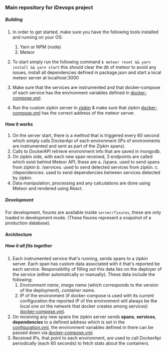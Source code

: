 ### Main repository for iDevops project


##### Building
1. In order to get started, make sure you have the following tools installed and running on your OS:
    1. Yarn or NPM (node)
    2. Meteor

2. To start simply run the following command
    `$ meteor reset && yarn install && yarn start`
    this should clear the db of meteor to avoid any issues, install all dependencies defined in package.json and start a local meteor server at localhost:3000

3. Make sure that the services are instrumented and that docker-compose of each service has the environment variables defined in [docker-compose.yml](https://gitlab.lrz.de/idevops/zipkin/blob/master/docker-compose/docker-compose.services.yml).

4. Run the custom zipkin server in [zipkin](https://gitlab.lrz.de/ge68hin/idev-ops-zipkin) & make sure that zipkin [docker-compose.yml](https://gitlab.lrz.de/ge68hin/idev-ops-zipkin/blob/master/src/main/resources/application.yml) has the correct address of the meteor server.


#### How it works

1. On the server start, there is a method that is triggered every 60 second which simply calls DockerApi of each environment (IPs of environments are instrumented and sent as part of the Zipkin spans).
2. Calls to DockerAPI retrieve environment info that are saved in mongodb.
3. On zipkin side, with each new span received, 3 endpoints are called which exist behind Meteor API, these are
    a. /spans. used to send spans from zipkin
    b. /services. used to send detected services from zipkin.
    c. /dependencies. used to send dependencies between services detected by zipkin.
4. Data manipulation, processing and any calculations are done using Meteor and rendered using React.



##### Development
For development, fixures are available inside `server/fixures`, these are only loaded in development mode. (These fixures represent a snapshot of a production database).


#### Architecture
##### How it all fits together

1. Each instrumented service that's running, sends spans to a zipkin server. Each span has custom data associated with it that's reported be each service. Responsibility of filling out this data lies on the deployer of the service (either automatically or manually). These data include the following:
    1. *Environment name*, *image name* (which corresponds to the version of the deployment), *container name*.
    2. IP of the environment (if docker-compose is used with its current configuration the reported IP of the environment will always be the local one on the network that docker creates among services) [docker-compose.yml](https://gitlab.lrz.de/idevops/zipkin/blob/master/docker-compose/docker-compose.services.yml).
2. On receiving any new spans the zipkin server sends **spans**, **services**, **dependencies** to a defined address which is set in the [configuration.yml](https://gitlab.lrz.de/ge68hin/idev-ops-zipkin/blob/master/src/main/resources/application.yml), the environment variables defined in there can be passed down via [docker-compose.yml](https://gitlab.lrz.de/ge68hin/idev-ops-zipkin/blob/master/docker-compose.yml).
3. Received IPs, that point to each environment, are used to call DockerApi periodically (each 60 seconds) to fetch stats about the containers.
